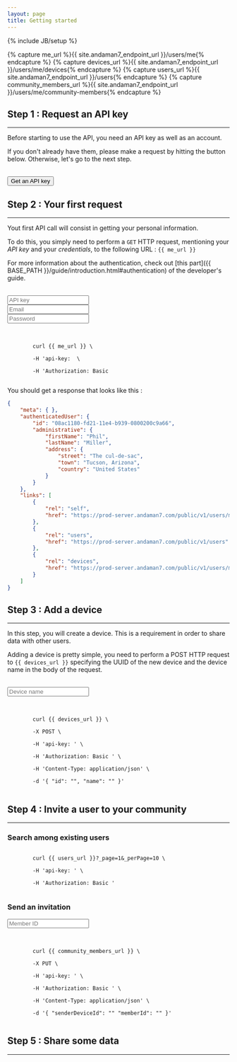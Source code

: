 ```yaml
---
layout: page
title: Getting started
---
```

{% include JB/setup %}

{% capture me_url %}{{ site.andaman7_endpoint_url }}/users/me{% endcapture %}
{% capture devices_url %}{{ site.andaman7_endpoint_url }}/users/me/devices{% endcapture %}
{% capture users_url %}{{ site.andaman7_endpoint_url }}/users{% endcapture %}
{% capture community_members_url %}{{ site.andaman7_endpoint_url }}/users/me/community-members{% endcapture %}


<div id="toc"></div>


## Step 1 : Request an API key
***

Before starting to use the API, you need an API key as well as an account.

If you don't already have them, please make a request by hitting the button below. Otherwise, let's go to the next step.

<br/><button class="btn btn-primary">Get an API key</button> 


## Step 2 : Your first request
***

Yout first API call will consist in getting your personal information.

To do this, you simply need to perform a `GET` HTTP request, mentioning your *API key* and your *credentials*, to the following URL : `{{ me_url }}`

For more information about the authentication, check out [this part]({{ BASE_PATH }}/guide/introduction.html\#authentication) of the developer's guide.

<br/>
<form class="form-inline">
    <div class="form-group">
        <input id="apiKeyInput" type="text" placeholder="API key" class="form-control" />
    </div>
    <div class="form-group">
        <input id="emailInput" type="text" placeholder="Email" class="form-control" />
    </div>
    <div class="form-group">
        <input id="passwordInput" type="password" placeholder="Password" class="form-control" />
    </div>
</form>
<br/>

<div class="well">
    <code>
        curl {{ me_url }} \<br/>
        <span class="tabulation"></span>-H 'api-key: <span class="apiKey"></span> \<br/>
        <span class="tabulation"></span>-H 'Authorization: Basic <span class="base64"></span>
    </code>
</div>

You should get a response that looks like this :

```json
{
	"meta": { },
	"authenticatedUser": {
		"id": "08ac1180-fd21-11e4-b939-0800200c9a66",
		"administrative": {
			"firstName": "Phil",
			"lastName": "Miller",
			"address": {
				"street": "The cul-de-sac",
				"town": "Tucson, Arizona",
				"country": "United States"
			}
		}
	},
	"links": [
		{
			"rel": "self",
			"href": "https://prod-server.andaman7.com/public/v1/users/me"
		},
		{
			"rel": "users",
			"href": "https://prod-server.andaman7.com/public/v1/users"
		},
		{
			"rel": "devices",
			"href": "https://prod-server.andaman7.com/public/v1/users/me/devices"
		}
	]
}
```


## Step 3 : Add a device
***

In this step, you will create a device. This is a requirement in order to share data with other users.

Adding a device is pretty simple, you need to perform a POST HTTP request to `{{ devices_url }}`
specifying the UUID of the new device and the device name in the body of the request.

<br/>
<form class="form-inline">
    <div class="form-group">
        <input id="deviceNameInput" type="text" placeholder="Device name" class="form-control" />
    </div>
</form>
<br/>

<div class="well">
    <code>
        curl {{ devices_url }} \<br/>
        <span class="tabulation"></span>-X POST \<br/>
        <span class="tabulation"></span>-H 'api-key: <span class="apiKey"></span>' \<br/>
        <span class="tabulation"></span>-H 'Authorization: Basic <span class="base64"></span>' \<br/>
        <span class="tabulation"></span>-H 'Content-Type: application/json' \<br/>
        <span class="tabulation"></span>-d '{ "id": "<span id="deviceId" class="uuid"></span>", "name": "<span class="deviceName"></span>" }'
    </code>
</div>


## Step 4 : Invite a user to your community
***

### Search among existing users

<div class="well">
    <code>
        curl {{ users_url }}?_page=1&_perPage=10 \<br/>
        <span class="tabulation"></span>-H 'api-key: <span class="apiKey"></span>' \<br/>
        <span class="tabulation"></span>-H 'Authorization: Basic <span class="base64"></span>'
    </code>
</div>

### Send an invitation

<form class="form-inline">
    <div class="form-group">
        <input id="memberIdInput" type="text" placeholder="Member ID" class="form-control" />
    </div>
</form>
<br/>

<div class="well">
    <code>
        curl {{ community_members_url }} \<br/>
        <span class="tabulation"></span>-X PUT \<br/>
        <span class="tabulation"></span>-H 'api-key: <span class="apiKey"></span>' \<br/>
        <span class="tabulation"></span>-H 'Authorization: Basic <span class="base64"></span>' \<br/>
        <span class="tabulation"></span>-H 'Content-Type: application/json' \<br/>
        <span class="tabulation"></span>-d '{ "senderDeviceId": "<span class="deviceId"></span>" "memberId": "<span class="memberId"></span>" }'
    </code>
</div>


## Step 5 : Share some data
***


<script type="text/javascript">

    $(document).ready(function() {
    
        $('#toc').toc({
            title: '<h2>Contents</h2><hr/>',
            listType: 'ul',
            showEffect: 'none'
        });
    
        initBase64Placeholders();
        bind('#apiKeyInput', '.apiKey', '<YOUR_API_KEY>');
        bind('#deviceNameInput', '.deviceName', '<YOUR_DEVICE_NAME>');
        bind('#memberIdInput', '.memberId', '<MEMBER_ID>');
    
        $("#emailInput").bind("keyup", buildBasicAuth);
        $("#passwordInput").bind("keyup", buildBasicAuth);
    
        $('.uuid').each(function() {
            $(this).text(generateUUID());
        });
        
        $('.deviceId').each(function() {
            $(this).text($('#deviceId').text());
        });
    });
    
    function initBase64Placeholders() {
    
        $('.base64').each(function() {
            $(this).text('<BASE64_STRING>');
        });
    }
    
    function buildBasicAuth() {
    
        var email = $("#emailInput").val();
        var password = $("#passwordInput").val()
    
        if(email === '' && password === '') {
            initBase64Placeholders();
            return;
        }
    
        input = email + ':' + CryptoJS.SHA256(password);
        base64 = base64Encode(input);
    
        $(".base64").each(function() {
            $(this).text(base64);
        });
    }
    
</script>